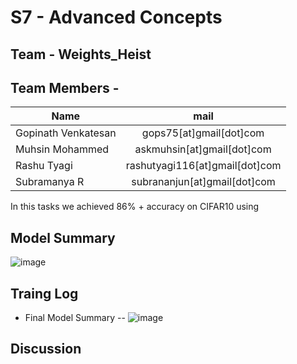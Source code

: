 # S7 - Advanced Concepts

## Team - Weights_Heist
## Team Members - 

| Name        | mail           |
| ------------- |:-------------:|
|Gopinath Venkatesan|gops75[at]gmail[dot]com|
|Muhsin Mohammed|askmuhsin[at]gmail[dot]com|
|Rashu Tyagi|rashutyagi116[at]gmail[dot]com| 
|Subramanya R|subrananjun[at]gmail[dot]com| 

In this tasks we achieved 86% + accuracy on CIFAR10 using 

## Model Summary
![image](https://user-images.githubusercontent.com/8600096/141836102-6183a32c-97cc-4154-9771-bd0f2c8edaae.png)

## Traing Log 
 - Final Model Summary -- 
![image](https://user-images.githubusercontent.com/8600096/141836450-55b77603-9dd9-4c8e-be35-7cc7bc71b943.png)

## Discussion
